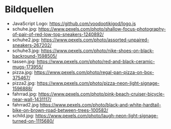 # Bildquellen
- JavaScript Logo: https://github.com/voodootikigod/logo.js
- schuhe.jpg: https://www.pexels.com/photo/shallow-focus-photography-of-pair-of-red-low-top-sneakers-1240892/
- schuhe2.jpg: https://www.pexels.com/photo/assorted-unpaired-sneakers-267202/
- schuhe3.jpg: https://www.pexels.com/photo/nike-shoes-on-black-backround-1598505/
- tassen.jpg: https://www.pexels.com/photo/red-and-black-ceramic-mugs-173955/
- pizza.jpg: https://www.pexels.com/photo/regal-pan-pizza-on-box-375467/
- pizza2.jpg: https://www.pexels.com/photo/pizza-neon-light-signage-1596888/
- fahrrad.jpg: https://www.pexels.com/photo/pink-beach-cruiser-bicycle-near-wall-1431117/
- fahrrad2.jpg https://www.pexels.com/photo/black-and-white-hardtail-bike-on-brown-road-between-trees-100582/
- schild.jpg: https://www.pexels.com/photo/laugh-neon-light-signage-turned-on-1115680/
